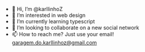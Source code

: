 - 👋 Hi, I’m @karllinhoZ
- 👀 I’m interested in web design
- 🌱 I’m currently learning typescript
- 💞️ I’m looking to collaborate on a new social network
- 📫 How to reach me? Just use your email! garagem.do.karllinhoz@gmail.com
